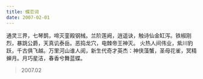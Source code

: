 ```yaml
---
title: 蝶恋词
date: 2007-02-01
---
```


通灵三界，七琴鹊，啼灭銮殿钢械。兰阶莲阙，逍遥诀，触诗仙金缸泻。铁椒刚烈，暴跳公爵，天真讥泰岳。恶捣龙穴，电棘帝王神灭。<!--more-->
火热人间伟业，紫川豹跃，千古俱飞越。万里河山谁人阅，新生代奇才英杰：神侠藻蟹，圣母花雀，冥精蝉月。月巧星洁，春香兮舞蓝蝶。

> 2007.02
